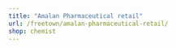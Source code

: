 ```yaml
---
title: "Amalan Pharmaceutical retail"
url: /freetown/amalan-pharmaceutical-retail/
shop: chemist
---
```

